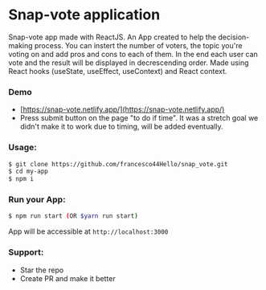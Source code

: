 # Snap-vote application

Snap-vote app made with ReactJS. An App created to help the decision-making process. You can instert the number of voters, the topic you're voting on and add pros and cons to each of them.  In the end each user can vote and the result will be displayed in decrescending order.
Made using React hooks (useState, useEffect, useContext) and React context.

### Demo
* [https://snap-vote.netlify.app/](https://snap-vote.netlify.app/)
* Press submit button on the page "to do if time". It was a stretch goal we didn't make it to work due to timing, will be added eventually.
### Usage:
```sh
$ git clone https://github.com/francesco44Hello/snap_vote.git
$ cd my-app
$ npm i 
```

 
 ### Run your App:
 
 ```sh
 $ npm run start (OR $yarn run start)
 ```
App will be accessible at `http://localhost:3000`

### Support:

* Star the repo
* Create PR and make it better
